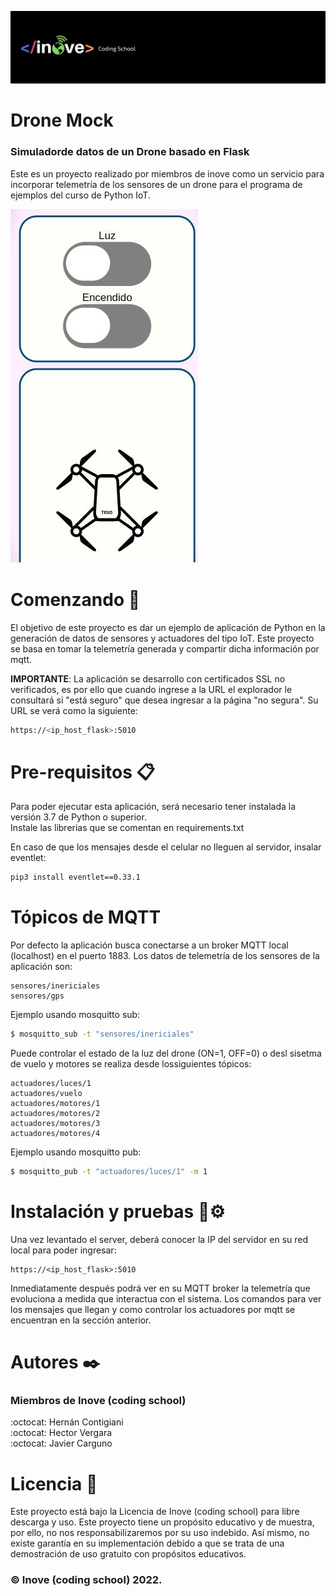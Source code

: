 ![logotipo](inove.jpg)
# Drone Mock
### Simuladorde datos de un Drone basado en Flask

Este es un proyecto realizado por miembros de inove como un servicio para incorporar telemetría de los sensores de un drone para el programa de ejemplos del curso de Python IoT.

![logotipo](sistema.jpg)

# Comenzando 🚀
El objetivo de este proyecto es dar un ejemplo de aplicación de Python en la generación de datos de sensores y actuadores del tipo IoT. Este proyecto se basa en tomar la telemetría generada y compartir dicha información por mqtt.

__IMPORTANTE__: La aplicación se desarrollo con certificados SSL no verificados, es por ello que cuando ingrese a la URL el explorador le consultará si "está seguro" que desea ingresar a la página "no segura". Su URL se verá como la siguiente:
```sh
https://<ip_host_flask>:5010
```

# Pre-requisitos 📋
Para poder ejecutar esta aplicación, será necesario tener instalada la versión 3.7 de Python o superior.\
Instale las librerias que se comentan en requirements.txt

En caso de que los mensajes desde el celular no lleguen al servidor, insalar eventlet:
```sh
pip3 install eventlet==0.33.1
```

# Tópicos de MQTT
Por defecto la aplicación busca conectarse a un broker MQTT local (localhost) en el puerto 1883. Los datos de telemetría de los sensores de la aplicación son:
```
sensores/inericiales
sensores/gps
```
Ejemplo usando mosquitto sub:
```sh
$ mosquitto_sub -t "sensores/inericiales"
```

Puede controlar el estado de la luz del drone (ON=1, OFF=0) o desl sisetma de vuelo y motores se realiza desde lossiguientes tópicos:
```
actuadores/luces/1
actuadores/vuelo
actuadores/motores/1
actuadores/motores/2
actuadores/motores/3
actuadores/motores/4
```
Ejemplo usando mosquitto pub:
```sh
$ mosquitto_pub -t "actuadores/luces/1" -m 1
```

# Instalación y pruebas 🔧⚙️
Una vez levantado el server, deberá conocer la IP del servidor en su red local para poder ingresar:
```ssh
https://<ip_host_flask>:5010
```
Inmediatamente después podrá ver en su MQTT broker la telemetría que evoluciona a medida que interactua con el sistema. Los comandos para ver los mensajes que llegan y como controlar los actuadores por mqtt se encuentran en la sección anterior.

# Autores ✒️
### Miembros de Inove (coding school)
:octocat: Hernán Contigiani\
:octocat: Hector Vergara\
:octocat: Javier Carguno

# Licencia 📄
Este proyecto está bajo la Licencia de Inove (coding school) para libre descarga y uso. Este proyecto tiene un propósito educativo y de muestra, por ello, no nos responsabilizaremos por su uso indebido. Así mismo, no existe garantía en su implementación debido a que se trata de una demostración de uso gratuito con propósitos educativos. 
### :copyright: Inove (coding school) 2022.
